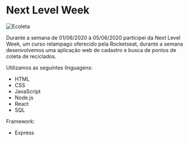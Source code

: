 # Next Level Week
![Ecoleta](https://user-images.githubusercontent.com/63053569/85021372-22555200-b148-11ea-8fed-161d77921160.png)

Durante a semana de 01/06/2020 à 05/06/2020 participei da Next Level Week, um curso relampago oferecido pela Rocketseat, durante a semana desenvolvemos uma aplicação web de cadastro e busca de pontos de coleta de reciclados.

Utilizamos as seguintes linguagens:
- HTML
- CSS
- JavaScript
- Node.js
- React
- SQL

Framework:
- Express

